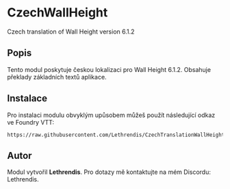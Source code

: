 
# CzechWallHeight

Czech translation of Wall Height version 6.1.2

## Popis
Tento modul poskytuje českou lokalizaci pro Wall Height 6.1.2. Obsahuje překlady základních textů aplikace.

## Instalace
Pro instalaci modulu obvyklým upůsobem můžeš použít následující odkaz ve Foundry VTT:

```
https://raw.githubusercontent.com/Lethrendis/CzechTranslationWallHeight/Core12/module.json
```

## Autor
Modul vytvořil **Lethrendis**. Pro dotazy mě kontaktujte na mém Discordu: Lethrendis.
